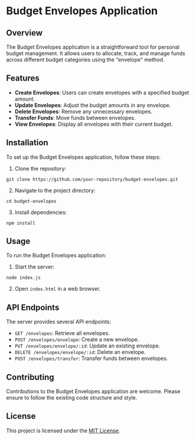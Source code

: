 # Budget Envelopes Application

## Overview

The Budget Envelopes application is a straightforward tool for personal budget management. It allows users to allocate, track, and manage funds across different budget categories using the "envelope" method.

## Features

- **Create Envelopes**: Users can create envelopes with a specified budget amount.
- **Update Envelopes**: Adjust the budget amounts in any envelope.
- **Delete Envelopes**: Remove any unnecessary envelopes.
- **Transfer Funds**: Move funds between envelopes.
- **View Envelopes**: Display all envelopes with their current budget.

## Installation

To set up the Budget Envelopes application, follow these steps:

1. Clone the repository:

```console
git clone https://github.com/your-repository/budget-envelopes.git
```

2. Navigate to the project directory:

```console
cd budget-envelopes
```

3. Install dependencies:

```console
npm install
```

## Usage

To run the Budget Envelopes application:

1. Start the server:

```console
node index.js
```

2. Open `index.html` in a web browser.

## API Endpoints

The server provides several API endpoints:

- `GET /envelopes`: Retrieve all envelopes.
- `POST /envelopes/envelope`: Create a new envelope.
- `PUT /envelopes/envelope/:id`: Update an existing envelope.
- `DELETE /envelopes/envelope/:id`: Delete an envelope.
- `POST /envelopes/transfer`: Transfer funds between envelopes.

## Contributing

Contributions to the Budget Envelopes application are welcome. Please ensure to follow the existing code structure and style.

## License

This project is licensed under the [MIT License](LICENSE).
